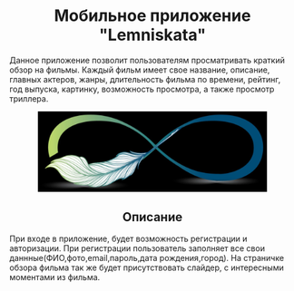 <h1 align="center">Мобильное приложение "Lemniskata"
</h1>
Данное приложение позволит пользователям просматривать краткий обзор на фильмы. Каждый фильм имеет свое название, описание, главных актеров, жанры, длительность фильма по времени, рейтинг, год выпуска, картинку, возможность просмотра, а также просмотр триллера.

<p align="center">
<img src="https://github.com/VladKhl/Lemniskata/blob/master/msg-1556112321-90.jpg" width="80%"></p>


<h2 align="center">Описание</h2>
При входе в приложение, будет возможность регистрации и авторизации.
При регистрации пользователь заполняет все свои даннные(ФИО,фото,email,пароль,дата рождения,город).
На страничке обзора фильма так же будет присутствовать слайдер, с интересными моментами из фильма.

